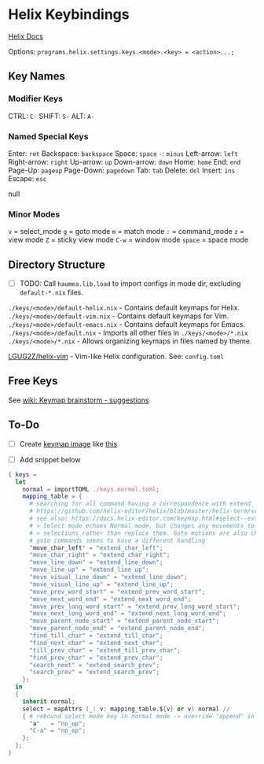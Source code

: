 # Helix Keybindings

[Helix Docs](https://docs.helix-editor.com/keymap.html)

Options: `programs.helix.settings.keys.<mode>.<key> = <action>...;`

## Key Names

### Modifier Keys

CTRL:  `C-`
SHIFT: `S-`
ALT:   `A-`

### Named Special Keys

Enter: `ret`
Backspace: `backspace`
Space: `space`
`-`: `minus`
Left-arrow: `left`
Right-arrow: `right`
Up-arrow: `up`
Down-arrow: `down`
Home: `home`
End: `end`
Page-Up: `pageup`
Page-Down: `pagedown`
Tab: `tab`
Delete: `del`
Insert: `ins`
Escape: `esc`

null

### Minor Modes

`v` = select_mode
`g` = goto mode
`m` = match mode
`:` = command_mode
`z` = view mode
`Z` = sticky view mode
`C-w` = window mode
`space` = space mode

## Directory Structure

- [ ] TODO: Call `haumea.lib.load` to import configs in mode dir, excluding `default-*.nix` files.

`./keys/<mode>/default-helix.nix` - Contains default keymaps for Helix.
`./keys/<mode>/default-vim.nix`   - Contains default keymaps for Vim.
`./keys/<mode>/default-emacs.nix` - Contains default keymaps for Emacs.
`./keys/<mode>/default.nix`       - Imports all other files in `./keys/<mode>/*.nix`
`./keys/<mode>/*.nix`             - Allows organizing keymaps in files named by theme.

[LGUG2Z/helix-vim](https://github.com/LGUG2Z/helix-vim) - Vim-like Helix configuration. See: `config.toml`

## Free Keys

See [wiki: Keymap brainstorm - suggestions](https://github.com/helix-editor/helix/wiki/Keymap-brainstorm#suggestions)

## To-Do

- [ ] Create [keymap image](https://www.keyboard-layout-editor.com/#/gists/0e45da1f7e56b54c7f287551415b3fa8) like [this](https://user-images.githubusercontent.com/91177333/192541110-19a94459-9467-41f6-bbd8-56d02e99ba32.png)

- [ ] Add snippet below

```nix
{ keys = 
  let
    normal = importTOML ./keys.normal.toml;
    mapping_table = {
      # searching for all command having a correspondence with extend_ prefix
      # https://github.com/helix-editor/helix/blob/master/helix-term/src/commands.rs
      # see also: https://docs.helix-editor.com/keymap.html#select--extend-mode
      # > Select mode echoes Normal mode, but changes any movements to extend
      # > selections rather than replace them. Goto motions are also changed to extend [...]
      # goto commands seems to have a different handling
      "move_char_left" = "extend_char_left";
      "move_char_right" = "extend_char_right";
      "move_line_down" = "extend_line_down";
      "move_line_up" = "extend_line_up";
      "move_visual_line_down" = "extend_line_down";
      "move_visual_line_up" = "extend_line_up";
      "move_prev_word_start" = "extend_prev_word_start";
      "move_next_word_end" = "extend_next_word_end";
      "move_prev_long_word_start" = "extend_prev_long_word_start";
      "move_next_long_word_end" = "extend_next_long_word_end";
      "move_parent_node_start" = "extend_parent_node_start";
      "move_parent_node_end" = "extend_parent_node_end";
      "find_till_char" = "extend_till_char";
      "find_next_char" = "extend_next_char";
      "till_prev_char" = "extend_till_prev_char";
      "find_prev_char" = "extend_prev_char";
      "search_next" = "extend_search_prev";
      "search_prev" = "extend_search_prev";
    };
  in 
  {
    inherit normal;
    select = mapAttrs (_: v: mapping_table.${v} or v) normal // 
    { # rebound select mode key in normal mode -> override "append" in select mode
      "a"   = "no_op";
      "C-a" = "no_op";
    };
  };
}
```
